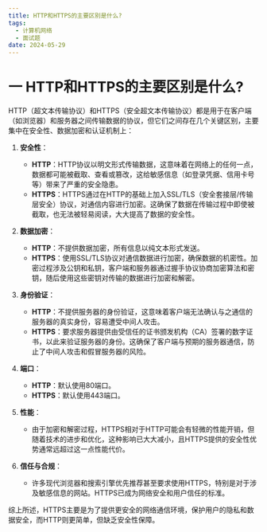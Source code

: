 ```yaml
---
title: HTTP和HTTPS的主要区别是什么?
tags:
  - 计算机网络
  - 面试题
date: 2024-05-29
---
```

# 一 HTTP和HTTPS的主要区别是什么?

HTTP（超文本传输协议）和HTTPS（安全超文本传输协议）都是用于在客户端（如浏览器）和服务器之间传输数据的协议，但它们之间存在几个关键区别，主要集中在安全性、数据加密和认证机制上：

1. **安全性**：
    
    - **HTTP**：HTTP协议以明文形式传输数据，这意味着在网络上的任何一点，数据都可能被截取、查看或篡改，这给敏感信息（如登录凭据、信用卡号等）带来了严重的安全隐患。
    - **HTTPS**：HTTPS通过在HTTP的基础上加入SSL/TLS（安全套接层/传输层安全）协议，对通信内容进行加密。这确保了数据在传输过程中即使被截取，也无法被轻易阅读，大大提高了数据的安全性。
2. **数据加密**：
    
    - **HTTP**：不提供数据加密，所有信息以纯文本形式发送。
    - **HTTPS**：使用SSL/TLS协议对通信数据进行加密，确保数据的机密性。加密过程涉及公钥和私钥，客户端和服务器通过握手协议协商加密算法和密钥，随后使用这些密钥对传输的数据进行加密和解密。
3. **身份验证**：
    
    - **HTTP**：不提供服务器的身份验证，这意味着客户端无法确认与之通信的服务器的真实身份，容易遭受中间人攻击。
    - **HTTPS**：要求服务器提供由受信任的证书颁发机构（CA）签署的数字证书，以此来验证服务器的身份。这确保了客户端与预期的服务器通信，防止了中间人攻击和假冒服务器的风险。
4. **端口**：
    
    - **HTTP**：默认使用80端口。
    - **HTTPS**：默认使用443端口。
5. **性能**：
    
    - 由于加密和解密过程，HTTPS相对于HTTP可能会有轻微的性能开销，但随着技术的进步和优化，这种影响已大大减小，且HTTPS提供的安全性优势通常远超过这一点性能代价。
6. **信任与合规**：
    
    - 许多现代浏览器和搜索引擎优先推荐甚至要求使用HTTPS，特别是对于涉及敏感信息的网站。HTTPS已成为网络安全和用户信任的标准。

综上所述，HTTPS主要是为了提供更安全的网络通信环境，保护用户的隐私和数据安全，而HTTP则更简单，但缺乏安全性保障。

